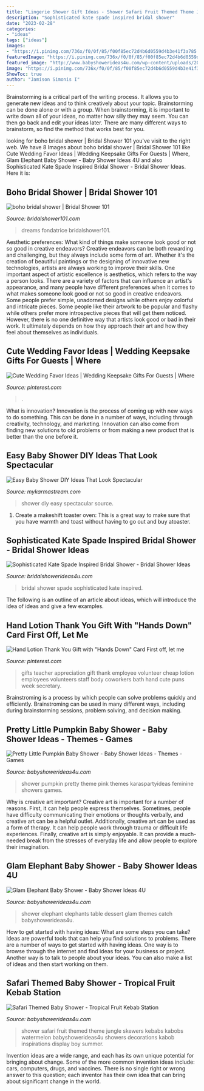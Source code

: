 ```yaml
---
title: "Lingerie Shower Gift Ideas - Shower Safari Fruit Themed Theme Jungle Skewers Kebabs Kabobs Watermelon Babyshowerideas4u Showers Decorations Kabob Inspirations Display Boy Summer"
description: "Sophisticated kate spade inspired bridal shower"
date: "2023-02-28"
categories:
- "ideas"
tags: ["ideas"]
images:
- "https://i.pinimg.com/736x/f0/0f/85/f00f85ec72d4b6d0559d4b3e41f3a785.jpg"
featuredImage: "https://i.pinimg.com/736x/f0/0f/85/f00f85ec72d4b6d0559d4b3e41f3a785.jpg"
featured_image: "http://www.babyshowerideas4u.com/wp-content/uploads/2018/03/Pretty-Little-Pumpkin-Baby-Shower-Sugar-Cookie.jpg"
image: "https://i.pinimg.com/736x/f0/0f/85/f00f85ec72d4b6d0559d4b3e41f3a785.jpg"
ShowToc: true
author: "Jamison Simonis I"
---
```



Brainstorming is a critical part of the writing process. It allows you to generate new ideas and to think creatively about your topic. Brainstorming can be done alone or with a group. When brainstorming, it is important to write down all of your ideas, no matter how silly they may seem. You can then go back and edit your ideas later. There are many different ways to brainstorm, so find the method that works best for you.

	

		
looking for boho bridal shower | Bridal Shower 101 you've visit to the right web. We have 8 Images about boho bridal shower | Bridal Shower 101 like Cute Wedding Favor Ideas | Wedding Keepsake Gifts For Guests | Where, Glam Elephant Baby Shower - Baby Shower Ideas 4U and also Sophisticated Kate Spade Inspired Bridal Shower - Bridal Shower Ideas. Here it is:
		
    
## Boho Bridal Shower | Bridal Shower 101

<img loading=lazy src="https://bridalshower101.com/wp-content/uploads/2021/03/boho-bridal-shower-600x900.png" onerror="this.onerror=null;this.src='https://tse2.mm.bing.net/th?id=OIP.0l-QlXue_ojez4mHWFcy1QHaLH&amp;pid=15.1';" alt="boho bridal shower | Bridal Shower 101">

_Source: bridalshower101.com_

>dreams fondatrice bridalshower101. 

	

Aesthetic preferences: What kind of things make someone look good or not so good in creative endeavors?
Creative endeavors can be both rewarding and challenging, but they always include some form of art. Whether it's the creation of beautiful paintings or the designing of innovative new technologies, artists are always working to improve their skills. One important aspect of artistic excellence is aesthetics, which refers to the way a person looks. There are a variety of factors that can influence an artist's appearance, and many people have different preferences when it comes to what makes someone look good or not so good in creative endeavors. Some people prefer simple, unadorned designs while others enjoy colorful and intricate pieces. Some people like their artwork to be popular and flashy while others prefer more introspective pieces that will get them noticed. However, there is no one definitive way that artists look good or bad in their work. It ultimately depends on how they approach their art and how they feel about themselves as individuals.

    
## Cute Wedding Favor Ideas | Wedding Keepsake Gifts For Guests | Where

<img loading=lazy src="https://i.pinimg.com/736x/55/15/34/551534882b667d1e5afd41cf36580c7c.jpg" onerror="this.onerror=null;this.src='https://tse1.mm.bing.net/th?id=OIP.F5OgKOfYUx2ais-yeX8SoAHaLH&amp;pid=15.1';" alt="Cute Wedding Favor Ideas | Wedding Keepsake Gifts For Guests | Where">

_Source: pinterest.com_

>. 

	

What is innovation?
Innovation is the process of coming up with new ways to do something. This can be done in a number of ways, including through creativity, technology, and marketing. Innovation can also come from finding new solutions to old problems or from making a new product that is better than the one before it.

    
## Easy Baby Shower DIY Ideas That Look Spectacular

<img loading=lazy src="https://mykarmastream.com/wp-content/uploads/2018/08/baby-shower-diys-6-.jpg" onerror="this.onerror=null;this.src='https://tse2.mm.bing.net/th?id=OIP.rEfjdpcIB90m1w4AtymAJgHaLH&amp;pid=15.1';" alt="Easy Baby Shower DIY Ideas That Look Spectacular">

_Source: mykarmastream.com_

>shower diy easy spectacular source. 

	

1. Create a makeshift toaster oven: This is a great way to make sure that you have warmth and toast without having to go out and buy atoaster.

    
## Sophisticated Kate Spade Inspired Bridal Shower - Bridal Shower Ideas

<img loading=lazy src="https://www.bridalshowerideas4u.com/wp-content/uploads/2016/05/Sophisticated-Kate-Spade-Inspired-Bridal-Shower-Glitter-Balloon-600x900.jpg" onerror="this.onerror=null;this.src='https://tse1.mm.bing.net/th?id=OIP.ZFA70pDuxEYHytlbn4s1qQHaLH&amp;pid=15.1';" alt="Sophisticated Kate Spade Inspired Bridal Shower - Bridal Shower Ideas">

_Source: bridalshowerideas4u.com_

>bridal shower spade sophisticated kate inspired. 

	

The following is an outline of an article about ideas, which will introduce the idea of ideas and give a few examples.

    
## Hand Lotion Thank You Gift With &quot;Hands Down&quot; Card First Off, Let Me

<img loading=lazy src="https://i.pinimg.com/736x/f0/0f/85/f00f85ec72d4b6d0559d4b3e41f3a785.jpg" onerror="this.onerror=null;this.src='https://tse1.mm.bing.net/th?id=OIP.QrUP9K-FvHWt9IeaeVqNLQHaNK&amp;pid=15.1';" alt="Hand Lotion Thank You Gift with &quot;Hands Down&quot; Card First off, let me">

_Source: pinterest.com_

>gifts teacher appreciation gift thank employee volunteer cheap lotion employees volunteers staff body coworkers bath hand cute puns week secretary. 

	

Brainstroming is a process by which people can solve problems quickly and efficiently. Brainstroming can be used in many different ways, including during brainstorming sessions, problem solving, and decision making.

    
## Pretty Little Pumpkin Baby Shower - Baby Shower Ideas - Themes - Games

<img loading=lazy src="http://www.babyshowerideas4u.com/wp-content/uploads/2018/03/Pretty-Little-Pumpkin-Baby-Shower-Sugar-Cookie.jpg" onerror="this.onerror=null;this.src='https://tse4.mm.bing.net/th?id=OIP.85ND2gK7KirvxgJQKMUxHQHaLG&amp;pid=15.1';" alt="Pretty Little Pumpkin Baby Shower - Baby Shower Ideas - Themes - Games">

_Source: babyshowerideas4u.com_

>shower pumpkin pretty theme pink themes karaspartyideas feminine showers games. 

	

Why is creative art important?
Creative art is important for a number of reasons. First, it can help people express themselves. Sometimes, people have difficulty communicating their emotions or thoughts verbally, and creative art can be a helpful outlet. Additionally, creative art can be used as a form of therapy. It can help people work through trauma or difficult life experiences. Finally, creative art is simply enjoyable. It can provide a much-needed break from the stresses of everyday life and allow people to explore their imagination.

    
## Glam Elephant Baby Shower - Baby Shower Ideas 4U

<img loading=lazy src="https://www.babyshowerideas4u.com/wp-content/uploads/2016/03/Baby-Shower-Elephants-Dessert-Table.jpg" onerror="this.onerror=null;this.src='https://tse3.mm.bing.net/th?id=OIP.CiglbtClj2x7q84rxuMmsQHaFj&amp;pid=15.1';" alt="Glam Elephant Baby Shower - Baby Shower Ideas 4U">

_Source: babyshowerideas4u.com_

>shower elephant elephants table dessert glam themes catch babyshowerideas4u. 

	

How to get started with having ideas: What are some steps you can take?
Ideas are powerful tools that can help you find solutions to problems. There are a number of ways to get started with having ideas. One way is to browse through the internet and find ideas for your business or project. Another way is to talk to people about your ideas. You can also make a list of ideas and then start working on them.

    
## Safari Themed Baby Shower - Tropical Fruit Kebab Station

<img loading=lazy src="https://babyshowerideas4u.com/wp-content/uploads/2014/05/safari-baby-shower-ideas-food-ideas-fruit-kebabs.jpg" onerror="this.onerror=null;this.src='https://tse3.mm.bing.net/th?id=OIP.Bbew9QhRBBtuWRka4XXfUwHaLJ&amp;pid=15.1';" alt="Safari Themed Baby Shower - Tropical Fruit Kebab Station">

_Source: babyshowerideas4u.com_

>shower safari fruit themed theme jungle skewers kebabs kabobs watermelon babyshowerideas4u showers decorations kabob inspirations display boy summer. 

	

Invention ideas are a wide range, and each has its own unique potential for bringing about change. Some of the more common invention ideas include: cars, computers, drugs, and vaccines. There is no single right or wrong answer to this question; each inventor has their own idea that can bring about significant change in the world.

